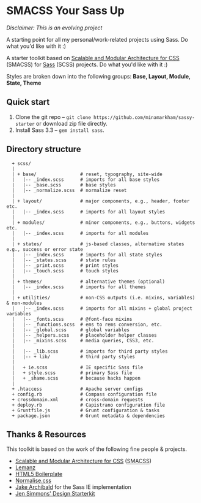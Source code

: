 # SMACSS Your Sass Up

*Disclaimer: This is an evolving project*

A starting point for all my personal/work-related projects using Sass. Do what you'd like with it :)

A starter toolkit based on [Scalable and Modular Architecture for CSS](http://smacss.com/) (SMACSS) for [Sass](http://sass-lang.com/) (SCSS) projects. Do what you'd like with it :)

Styles are broken down into the following groups: **Base, Layout, Module, State, Theme**

## Quick start

1. Clone the git repo – `git clone https://github.com/minamarkham/sassy-starter` or download zip file directly.
2. Install Sass 3.3 – `gem install sass`.

## Directory structure

```
  + scss/  
  |  
  | + base/                # reset, typography, site-wide  
  |   |-- _index.scss      # imports for all base styles  
  |   |-- _base.scss       # base styles  
  |   |-- _normalize.scss  # normalize reset  
  |  
  | + layout/              # major components, e.g., header, footer etc.  
  |   |-- _index.scss      # imports for all layout styles  
  |
  | + modules/             # minor components, e.g., buttons, widgets etc.
  |   |-- _index.scss      # imports for all modules
  |
  | + states/              # js-based classes, alternative states e.g., success or error state
  |   |-- _index.scss      # imports for all state styles
  |   |-- _states.scss     # state rules
  |   |-- _print.scss      # print styles
  |   |-- _touch.scss      # touch styles
  |
  | + themes/              # alternative themes (optional)
  |   |-- _index.scss      # imports for all themes
  |
  | + utilities/           # non-CSS outputs (i.e. mixins, variables) & non-modules
  |   |-- _index.scss      # imports for all mixins + global project variables
  |   |-- _fonts.scss      # @font-face mixins
  |   |-- _functions.scss  # ems to rems conversion, etc.
  |   |-- _global.scss     # global variables
  |   |-- _helpers.scss    # placeholder helper classes
  |   |-- _mixins.scss     # media queries, CSS3, etc.
  |
  |   |-- _lib.scss        # imports for third party styles
  |   |-- + lib/           # third party styles
  |
  |   + ie.scss            # IE specific Sass file
  |   + style.scss         # primary Sass file
  |   + _shame.scss        # because hacks happen
  |
  + .htaccess              # Apache server configs
  + config.rb              # Compass configuration file
  + crossdomain.xml        # cross-domain requests
  + deploy.rb              # Capistrano configuration file
  + Gruntfile.js           # Grunt configuration & tasks
  + package.json           # Grunt metadata & dependencies
```

## Thanks & Resources

This toolkit is based on the work of the following fine people & projects.

- [Scalable and Modular Architecture for CSS](http://smacss.com/book/type-state) (<abbr title="Scalable and Modular Architecture for CSS">SMACSS</abbr>)
- [Lemanz](https://github.com/grayghostvisuals/lemanz)
- [HTML5 Boilerplate](https://github.com/h5bp/html5-boilerplate)
- [Normalise.css](http://necolas.github.com/normalize.css/)
- [Jake Archibald](http://jakearchibald.github.com/sass-ie/) for the Sass IE implementation
- [Jen Simmons' Design Starterkit](https://github.com/jensimmons/designstarterkit)
